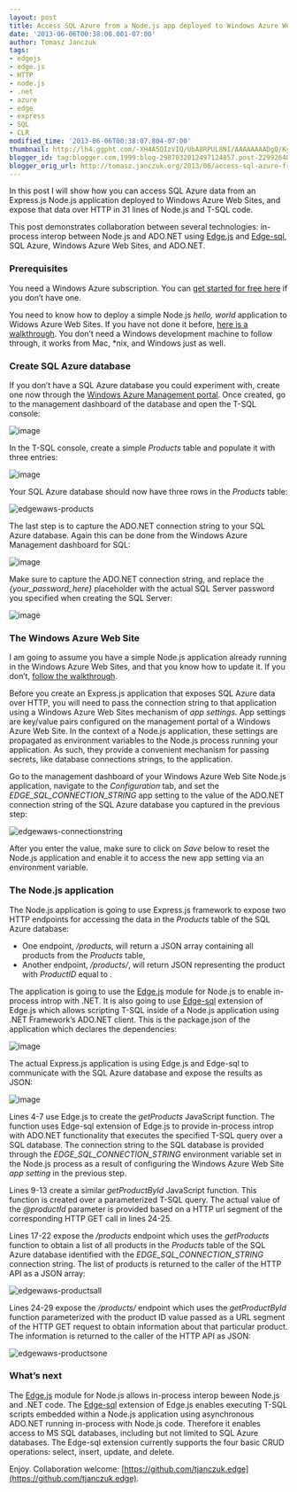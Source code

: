 ```yaml
---
layout: post
title: Access SQL Azure from a Node.js app deployed to Windows Azure Web Sites
date: '2013-06-06T00:38:00.001-07:00'
author: Tomasz Janczuk
tags:
- edgejs
- edge.js
- HTTP
- node.js
- .net
- azure
- edge
- express
- SQL
- CLR
modified_time: '2013-06-06T00:38:07.804-07:00'
thumbnail: http://lh4.ggpht.com/-XH4A5QIzVIQ/UbA8RPUL8NI/AAAAAAAADgQ/KylXHCNJUr0/s72-c/image_thumb%25255B5%25255D.png?imgmax=800
blogger_id: tag:blogger.com,1999:blog-2987032012497124857.post-2299264885585957738
blogger_orig_url: http://tomasz.janczuk.org/2013/06/access-sql-azure-from-nodejs-app.html
---
```





In this post I will show how you can access SQL Azure data from an Express.js Node.js application deployed to Windows Azure Web Sites, and expose that data over HTTP in 31 lines of Node.js and T-SQL code.   

This post demonstrates collaboration between several technologies: in-process interop between Node.js and ADO.NET using [Edge.js](http://tjanczuk.github.io/edge) and [Edge-sql](https://github.com/tjanczuk/edge#how-to-script-t-sql-in-a-nodejs-application), SQL Azure, Windows Azure Web Sites, and ADO.NET.   

### Prerequisites  

You need a Windows Azure subscription. You can [get started for free here](http://www.windowsazure.com/en-us/pricing/free-trial/) if you don’t have one.   

You need to know how to deploy a simple Node.js *hello, world* application to Widows Azure Web Sites. If you have not done it before, [here is a walkthrough](http://www.windowsazure.com/en-us/develop/nodejs/tutorials/create-a-website-(mac)/). You don’t need a Windows development machine to follow through, it works from Mac, *nix, and Windows just as well.   

### Create SQL Azure database  

If you don’t have a SQL Azure database you could experiment with, create one now through the [Windows Azure Management portal](https://manage.windowsazure.com). Once created, go to the management dashboard of the database and open the T-SQL console:  

 ![image](http://lh4.ggpht.com/-XH4A5QIzVIQ/UbA8RPUL8NI/AAAAAAAADgQ/KylXHCNJUr0/image_thumb%25255B5%25255D.png?imgmax=800)   

In the T-SQL console, create a simple *Products* table and populate it with three entries:  

 ![image](http://lh3.ggpht.com/-mH-TPUKTvUI/UbA8R9cnGBI/AAAAAAAADgc/BNZnsoFwmrE/image_thumb%25255B4%25255D.png?imgmax=800)   

Your SQL Azure database should now have three rows in the *Products* table:  

 ![edgewaws-products](http://lh6.ggpht.com/-NREU7kIZD6U/UbA8SjBHB5I/AAAAAAAADgw/AvpJ2erSx8A/edgewaws-products_thumb%25255B1%25255D.png?imgmax=800)   

The last step is to capture the ADO.NET connection string to your SQL Azure database. Again this can be done from the Windows Azure Management dashboard for SQL:  

 ![image](http://lh4.ggpht.com/-vgxqevygLv0/UbA8TRaOd1I/AAAAAAAADhA/IFxahMka4AY/image_thumb%25255B7%25255D.png?imgmax=800)   

Make sure to capture the ADO.NET connection string, and replace the *{your_password_here}* placeholder with the actual SQL Server password you specified when creating the SQL Server:   

 ![image](http://lh4.ggpht.com/-qvPm187vyP0/UbA8UNaPW3I/AAAAAAAADhQ/d6jXBI2e5qg/image_thumb%25255B9%25255D.png?imgmax=800)   

### The Windows Azure Web Site  

I am going to assume you have a simple Node.js application already running in the Windows Azure Web Sites, and that you know how to update it. If you don’t, [follow the walkthrough](http://www.windowsazure.com/en-us/develop/nodejs/tutorials/create-a-website-(mac)/).   

Before you create an Express.js application that exposes SQL Azure data over HTTP, you will need to pass the connection string to that application using a Windows Azure Web Sites mechanism of *app settings.* App settings are key/value pairs configured on the management portal of a Windows Azure Web Site. In the context of a Node.js application, these settings are propagated as environment variables to the Node.js process running your application. As such, they provide a convenient mechanism for passing secrets, like database connections strings, to the application.   

Go to the management dashboard of your Windows Azure Web Site Node.js application, navigate to the *Configuration* tab, and set the *EDGE_SQL_CONNECTION_STRING* app setting to the value of the ADO.NET connection string of the SQL Azure database you captured in the previous step:  

 ![edgewaws-connectionstring](http://lh6.ggpht.com/-JHL-f66qlps/UbA8U1R63YI/AAAAAAAADhc/IJ4q6Cg53Dk/edgewaws-connectionstring_thumb%25255B1%25255D.png?imgmax=800)   

After you enter the value, make sure to click on *Save* below to reset the Node.js application and enable it to access the new app setting via an environment variable.  

### The Node.js application  

The Node.js application is going to use Express.js framework to expose two HTTP endpoints for accessing the data in the *Products* table of the SQL Azure database:  

* One endpoint, */products*, will return a JSON array containing all products from the *Products* table,  
* Another endpoint, */products/<id>*, will return JSON representing the product with *ProductID* equal to *<id>*.  
  

The application is going to use the [Edge.js](http://tjanczuk.github.io/edge) module for Node.js to enable in-process introp with .NET. It is also going to use [Edge-sql](https://github.com/tjanczuk/edge#how-to-script-t-sql-in-a-nodejs-application) extension of Edge.js which allows scripting T-SQL inside of a Node.js application using .NET Framework’s ADO.NET client. This is the package.json of the application which declares the dependencies:  

 ![image](http://lh4.ggpht.com/-3JUO8Q2WJuY/UbA8VbeuQrI/AAAAAAAADhw/uAaq-BJ5IEA/image_thumb%25255B11%25255D.png?imgmax=800)   

The actual Express.js application is using Edge.js and Edge-sql to communicate with the SQL Azure database and expose the results as JSON:  

 ![image](http://lh5.ggpht.com/-x2mn3dopfC4/UbA8WIhY-lI/AAAAAAAADiA/jPzmVyu3wk0/image_thumb%25255B13%25255D.png?imgmax=800)   

Lines 4-7 use Edge.js to create the *getProducts* JavaScript function. The function uses Edge-sql extension of Edge.js to provide in-process introp with ADO.NET functionality that executes the specified T-SQL query over a SQL database. The connection string to the SQL database is provided through the *EDGE_SQL_CONNECTION_STRING* environment variable set in the Node.js process as a result of configuring the Windows Azure Web Site *app setting* in the previous step.   

Lines 9-13 create a similar *getProductById* JavaScript function. This function is created over a parameterized T-SQL query. The actual value of the *@productId* parameter is provided based on a HTTP url segment of the corresponding HTTP GET call in lines 24-25.   

Lines 17-22 expose the */products* endpoint which uses the *getProducts* function to obtain a list of all products in the *Products* table of the SQL Azure database identified with the *EDGE_SQL_CONNECTION_STRING* connection string. The list of products is returned to the caller of the HTTP API as a JSON array:  

 ![edgewaws-productsall](http://lh3.ggpht.com/-gl-E7n20VrE/UbA8W53_3RI/AAAAAAAADiQ/OenGXJ8XM_0/edgewaws-productsall_thumb%25255B1%25255D.png?imgmax=800)   

Lines 24-29 expose the */products/<id>* endpoint which uses the *getProductById* function parameterized with the product ID value passed as a URL segment of the HTTP GET request to obtain information about that particular product. The information is returned to the caller of the HTTP API as JSON:  

 ![edgewaws-productsone](http://lh5.ggpht.com/-G-eXud3V6bw/UbA8Xi2K6zI/AAAAAAAADig/Id2aLZfZeBk/edgewaws-productsone_thumb%25255B1%25255D.png?imgmax=800)   

### What’s next  

The [Edge.js](http://tjanczuk.github.io/edge) module for Node.js allows in-process interop beween Node.js and .NET code. The [Edge-sql](https://github.com/tjanczuk/edge#how-to-script-t-sql-in-a-nodejs-application) extension of Edge.js enables executing T-SQL scripts embedded within a Node.js application using asynchronous ADO.NET running in-process with Node.js code. Therefore it enables access to MS SQL databases, including but not limited to SQL Azure databases. The Edge-sql extension currently supports the four basic CRUD operations: select, insert, update, and delete.   

Enjoy. Collaboration welcome: [https://github.com/tjanczuk.edge](https://github.com/tjanczuk.edge).   